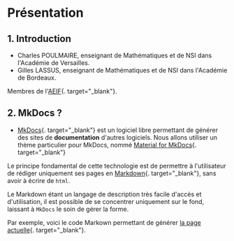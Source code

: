 # Présentation


## 1. Introduction

- Charles POULMAIRE, enseignant de Mathématiques et de NSI dans l'Académie de Versailles.
- Gilles LASSUS, enseignant de Mathématiques et de NSI dans l'Académie de Bordeaux.

Membres de l'[AEIF](/AEIF/AEIF/){. target="_blank"}.


## 2. MkDocs ?

- [MkDocs](https://www.mkdocs.org/){. target="_blank"} est un logiciel libre permettant de générer des sites de **documentation** d'autres logiciels. Nous allons utiliser un thème particulier pour MkDocs, nommé [Material for MkDocs](https://squidfunk.github.io/mkdocs-material/){. target="_blank"}


Le principe fondamental de cette technologie est de permettre à l'utilisateur de rédiger uniquement ses pages en [Markdown](https://fr.wikipedia.org/wiki/Markdown){. target="_blank"}, sans avoir à écrire de ```html```.

Le Markdown étant un langage de description très facile d'accès et d'utilisation, il est possible de se concentrer uniquement sur le fond, laissant à ```MkDocs``` le soin de gérer la forme.

Par exemple, voici le code Markown permettant de générer [la page actuelle](https://raw.githubusercontent.com/glassus/apmep2022/main/docs/index.md){. target="_blank"}.

